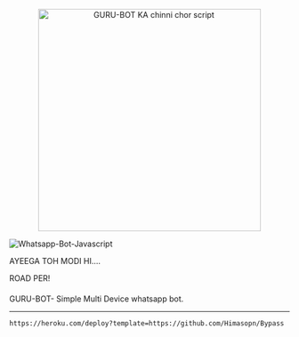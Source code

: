 <p align="center">
  <a href="https://wa.me/917002015750?text=HEY.....%F0%9F%8D%B7%E2%9C%A8%EF%B8%8F">
    <img alt="GURU-BOT KA chinni chor script" height="400" src="https://telegra.ph/file/efab9ec02bfb3d188e247.jpg">
  </a>
</p>



<img title="Whatsapp-Bot-Javascript" src="https://img.shields.io/badge/Javascript-363303?style=for-the-badge&logo=javascript&logoColor=c6c631"></img>
</p> AYEEGA TOH MODI HI....


ROAD PER!

####  
GURU-BOT- Simple Multi Device whatsapp bot.

***

```
https://heroku.com/deploy?template=https://github.com/Himasopn/Bypass
